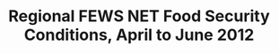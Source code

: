 ---
title: Regional FEWS NET Food Security Conditions, April to June 2012
categories: 
    - data
geography: regional
partner: fews
cat: food
year: 2012
layer: fews-net.sahel-fewsnet-food-security-aprjune-2012
api:
embed:
source: FEWS NET  
license: Public Domain
updated: 3/28/12
description: This layer depicts the Integrated Food Security Phase Classification (IPC) scale as determined by the Famine Early Warning System Network (FEWS NET). Data here is the estimated outlook for the months April through June 2012.
downloads:
    - type: shapefile
      link: http://dl.dropbox.com/u/72717685/fewsnet-foodsecurity-sahel-march2012.zip
    - type: sqlite
      link: http://dl.dropbox.com/u/72717685/fewsnet-foodsecurity-sahel-march2012.sqlite.zip
---